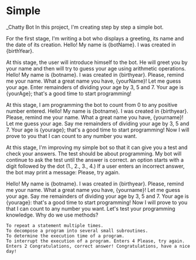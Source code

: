 # Simple
_Chatty Bot
In this project, I'm creating step by step a simple bot.

For the first stage, I'm writing a bot who displays a greeting, its name and the date of its creation. Hello! My name is {botName}. I was created in {birthYear}.

At this stage, the user will introduce himself to the bot. He will greet you by your name and then will try to guess your age using arithmetic operations. Hello! My name is {botname}. I was created in {birthyear}. Please, remind me your name. What a great name you have, {yourName}! Let me guess your age. Enter remainders of dividing your age by 3, 5 and 7. Your age is {yourAge}; that's a good time to start programming!

At this stage, I am programming the bot to count from 0 to any positive number entered. Hello! My name is {botname}. I was created in {birthyear}. Please, remind me your name. What a great name you have, {yourname}! Let me guess your age. Say me remainders of dividing your age by 3, 5 and 7. Your age is {yourage}; that's a good time to start programming! Now I will prove to you that I can count to any number you want.

At this stage, I'm improving my simple bot so that it can give you a test and check your answers. The test should be about programming. My bot will continue to ask the test until the answer is correct. an option starts with a digit followed by the dot (1., 2., 3., 4.) If a user enters an incorrect answer, the bot may print a message: Please, try again.

Hello! My name is {botname}. I was created in {birthyear}. Please, remind me your name. What a great name you have, {yourname}! Let me guess your age. Say me remainders of dividing your age by 3, 5 and 7. Your age is {yourage}: that's a good time to start programming! Now I will prove to you that I can count to any number you want. Let's test your programming knowledge. Why do we use methods?

    To repeat a statement multiple times.
    To decompose a program into several small subroutines.
    To determine the execution time of a program.
    To interrupt the execution of a program. Enters 4 Please, try again. Enters 2 Congratulations, correct answer! Congratulations, have a nice day!
